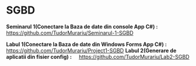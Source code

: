 # SGBD

**Seminarul 1(Conectare la Baza de date din console App C#) :** &nbsp;&nbsp;&nbsp;  https://github.com/TudorMurariu/Seminarul-1-SGBD

**Labul 1(Conectare la Baza de date din Windows Forms App C#) :** &nbsp;&nbsp;&nbsp; https://github.com/TudorMurariu/Project1-SGBD
**Labul 2(Generare de aplicatii din fisier config) :** &nbsp;&nbsp;&nbsp; https://github.com/TudorMurariu/Lab2-SGBD

